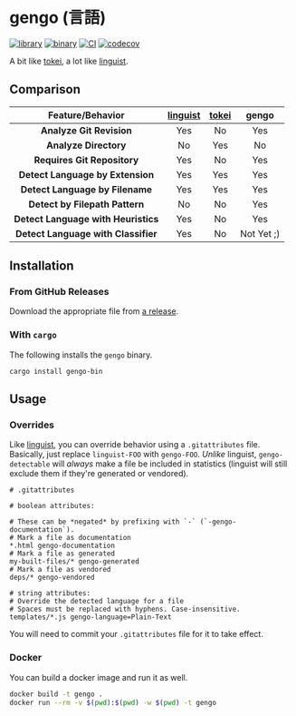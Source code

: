 # gengo (言語)

[![library](https://img.shields.io/crates/v/gengo.svg?label=gengo)](https://crates.io/crates/gengo)
[![binary](https://img.shields.io/crates/v/gengo-bin.svg?label=gengo-bin)](https://crates.io/crates/gengo-bin)
[![CI](https://github.com/spenserblack/gengo/actions/workflows/ci.yml/badge.svg)](https://github.com/spenserblack/gengo/actions/workflows/ci.yml)
[![codecov](https://codecov.io/gh/spenserblack/gengo/branch/main/graph/badge.svg?token=ihIEUQWwSt)](https://codecov.io/gh/spenserblack/gengo)

A bit like [tokei][tokei], a lot like [linguist][linguist].

## Comparison

| Feature/Behavior | [linguist][linguist] | [tokei][tokei] | gengo |
| :--------------: | :------------------: | :------------: | :---: |
| **Analyze Git Revision** | Yes | No | Yes |
| **Analyze Directory** | No | Yes | No |
| **Requires Git Repository** | Yes | No | Yes |
| **Detect Language by Extension** | Yes | Yes | Yes |
| **Detect Language by Filename** | Yes | Yes | Yes |
| **Detect by Filepath Pattern** | No | No | Yes |
| **Detect Language with Heuristics** | Yes | No | Yes |
| **Detect Language with Classifier** | Yes | No | Not Yet ;) |

## Installation

### From GitHub Releases

Download the appropriate file from [a release](https://github.com/spenserblack/gengo/releases).

### With `cargo`

The following installs the `gengo` binary.

```shell
cargo install gengo-bin
```

## Usage

### Overrides

Like [linguist][linguist], you can override behavior using a `.gitattributes` file.
Basically, just replace `linguist-FOO` with `gengo-FOO`. *Unlike* linguist,
`gengo-detectable` will *always* make a file be included in statistics (linguist
will still exclude them if they're generated or vendored).

```gitattributes
# .gitattributes

# boolean attributes:

# These can be *negated* by prefixing with `-` (`-gengo-documentation`).
# Mark a file as documentation
*.html gengo-documentation
# Mark a file as generated
my-built-files/* gengo-generated
# Mark a file as vendored
deps/* gengo-vendored

# string attributes:
# Override the detected language for a file
# Spaces must be replaced with hyphens. Case-insensitive.
templates/*.js gengo-language=Plain-Text
```

You will need to commit your `.gitattributes` file for it to take effect.

### Docker

You can build a docker image and run it as well.

```bash
docker build -t gengo .
docker run --rm -v $(pwd):$(pwd) -w $(pwd) -t gengo
```

[linguist]: https://github.com/github-linguist/linguist
[tokei]: https://github.com/xampprocky/tokei
